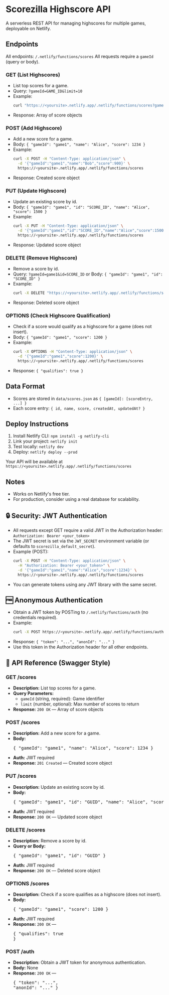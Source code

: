 # Scorezilla Highscore API

A serverless REST API for managing highscores for multiple games, deployable on Netlify.

## Endpoints

All endpoints: `/.netlify/functions/scores`
All requests require a `gameId` (query or body).

### GET (List Highscores)
- List top scores for a game.
- Query: `?gameId=GAME_ID&limit=10`
- Example:
  ```bash
  curl "https://<yoursite>.netlify.app/.netlify/functions/scores?gameId=game1&limit=5"
  ```
- Response: Array of score objects

### POST (Add Highscore)
- Add a new score for a game.
- Body: `{ "gameId": "game1", "name": "Alice", "score": 1234 }`
- Example:
  ```bash
  curl -X POST -H "Content-Type: application/json" \
    -d '{"gameId":"game1","name":"Bob","score":900}' \
    https://<yoursite>.netlify.app/.netlify/functions/scores
  ```
- Response: Created score object

### PUT (Update Highscore)
- Update an existing score by id.
- Body: `{ "gameId": "game1", "id": "SCORE_ID", "name": "Alice", "score": 1500 }`
- Example:
  ```bash
  curl -X PUT -H "Content-Type: application/json" \
    -d '{"gameId":"game1","id":"SCORE_ID","name":"Alice","score":1500}' \
    https://<yoursite>.netlify.app/.netlify/functions/scores
  ```
- Response: Updated score object

### DELETE (Remove Highscore)
- Remove a score by id.
- Query: `?gameId=game1&id=SCORE_ID` or Body: `{ "gameId": "game1", "id": "SCORE_ID" }`
- Example:
  ```bash
  curl -X DELETE "https://<yoursite>.netlify.app/.netlify/functions/scores?gameId=game1&id=SCORE_ID"
  ```
- Response: Deleted score object

### OPTIONS (Check Highscore Qualification)
- Check if a score would qualify as a highscore for a game (does not insert).
- Body: `{ "gameId": "game1", "score": 1200 }`
- Example:
  ```bash
  curl -X OPTIONS -H "Content-Type: application/json" \
    -d '{"gameId":"game1","score":1200}' \
    https://<yoursite>.netlify.app/.netlify/functions/scores
  ```
- Response: `{ "qualifies": true }`

## Data Format
- Scores are stored in `data/scores.json` as `{ [gameId]: [scoreEntry, ...] }`
- Each score entry: `{ id, name, score, createdAt, updatedAt? }`

## Deploy Instructions
1. Install Netlify CLI: `npm install -g netlify-cli`
2. Link your project: `netlify init`
3. Test locally: `netlify dev`
4. Deploy: `netlify deploy --prod`

Your API will be available at `https://<yoursite>.netlify.app/.netlify/functions/scores`

## Notes
- Works on Netlify's free tier.
- For production, consider using a real database for scalability.

## 🔒 Security: JWT Authentication
- All requests except GET require a valid JWT in the Authorization header:
  `Authorization: Bearer <your_token>`
- The JWT secret is set via the `JWT_SECRET` environment variable (or defaults to `scorezilla_default_secret`).
- Example (POST):
  ```bash
  curl -X POST -H "Content-Type: application/json" \
    -H "Authorization: Bearer <your_token>" \
    -d '{"gameId":"game1","name":"Alice","score":1234}' \
    https://<yoursite>.netlify.app/.netlify/functions/scores
  ```
- You can generate tokens using any JWT library with the same secret.

## 🆓 Anonymous Authentication
- Obtain a JWT token by POSTing to `/.netlify/functions/auth` (no credentials required).
- Example:
  ```bash
  curl -X POST https://<yoursite>.netlify.app/.netlify/functions/auth
  ```
- Response: `{ "token": "...", "anonId": "..." }`
- Use this token in the Authorization header for all other endpoints.

## 📝 API Reference (Swagger Style)

### GET /scores
- <b>Description:</b> List top scores for a game.
- <b>Query Parameters:</b>
  - <code>gameId</code> (string, required): Game identifier
  - <code>limit</code> (number, optional): Max number of scores to return
- <b>Response:</b> <code>200 OK</code> — Array of score objects

### POST /scores
- <b>Description:</b> Add a new score for a game.
- <b>Body:</b>
  <pre>{ "gameId": "game1", "name": "Alice", "score": 1234 }</pre>
- <b>Auth:</b> JWT required
- <b>Response:</b> <code>201 Created</code> — Created score object

### PUT /scores
- <b>Description:</b> Update an existing score by id.
- <b>Body:</b>
  <pre>{ "gameId": "game1", "id": "GUID", "name": "Alice", "score": 1500 }</pre>
- <b>Auth:</b> JWT required
- <b>Response:</b> <code>200 OK</code> — Updated score object

### DELETE /scores
- <b>Description:</b> Remove a score by id.
- <b>Query or Body:</b>
  <pre>{ "gameId": "game1", "id": "GUID" }</pre>
- <b>Auth:</b> JWT required
- <b>Response:</b> <code>200 OK</code> — Deleted score object

### OPTIONS /scores
- <b>Description:</b> Check if a score qualifies as a highscore (does not insert).
- <b>Body:</b>
  <pre>{ "gameId": "game1", "score": 1200 }</pre>
- <b>Auth:</b> JWT required
- <b>Response:</b> <code>200 OK</code> — <pre>{ "qualifies": true }</pre>

### POST /auth
- <b>Description:</b> Obtain a JWT token for anonymous authentication.
- <b>Body:</b> None
- <b>Response:</b> <code>200 OK</code> — <pre>{ "token": "...", "anonId": "..." }</pre>

<span style="opacity:0;">jwt secret is 20251027</span>

